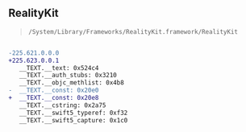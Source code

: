 ## RealityKit

> `/System/Library/Frameworks/RealityKit.framework/RealityKit`

```diff

-225.621.0.0.0
+225.623.0.0.1
   __TEXT.__text: 0x524c4
   __TEXT.__auth_stubs: 0x3210
   __TEXT.__objc_methlist: 0x4b8
-  __TEXT.__const: 0x20e0
+  __TEXT.__const: 0x20e8
   __TEXT.__cstring: 0x2a75
   __TEXT.__swift5_typeref: 0xf32
   __TEXT.__swift5_capture: 0x1c0

```
